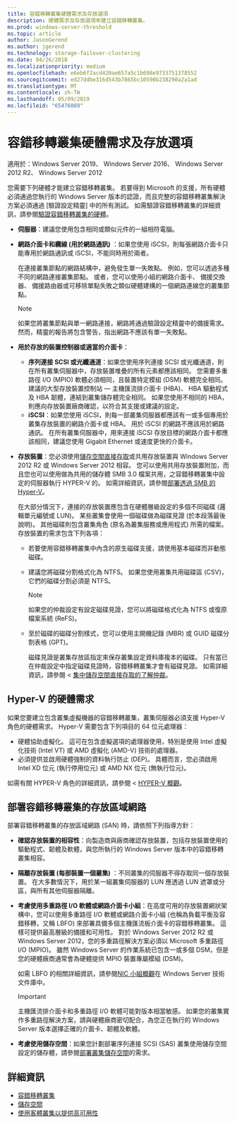 ```yaml
---
title: 容錯移轉叢集硬體需求及存放選項
description: 硬體需求及存放選項來建立容錯移轉叢集。
ms.prod: windows-server-threshold
ms.topic: article
author: JasonGerend
ms.author: jgerend
ms.technology: storage-failover-clustering
ms.date: 04/26/2018
ms.localizationpriority: medium
ms.openlocfilehash: e6eb6f2acd420ae657a5c1b698e9733751378552
ms.sourcegitcommit: ed27ddbe316d543b7865bc10590b238290a2a1ad
ms.translationtype: MT
ms.contentlocale: zh-TW
ms.lasthandoff: 05/09/2019
ms.locfileid: "65476089"
---
```

# <a name="failover-clustering-hardware-requirements-and-storage-options"></a>容錯移轉叢集硬體需求及存放選項

適用於：Windows Server 2019、 Windows Server 2016、 Windows Server 2012 R2、 Windows Server 2012

您需要下列硬體才能建立容錯移轉叢集。 若要得到 Microsoft 的支援，所有硬體必須通過您執行的 Windows Server 版本的認證，而且完整的容錯移轉叢集解決方案必須通過 [驗證設定精靈] 中的所有測試。 如需驗證容錯移轉叢集的詳細資訊，請參閱[驗證容錯移轉叢集的硬體](<https://docs.microsoft.com/previous-versions/windows/it-pro/windows-server-2012-r2-and-2012/jj134244(v%3dws.11)>)。

- **伺服器**：建議您使用包含相同或類似元件的一組相符電腦。
- **網路介面卡和纜線 (用於網路通訊)** ：如果您使用 iSCSI，則每張網路介面卡只能專用於網路通訊或 iSCSI，不能同時用於兩者。

    在連接叢集節點的網路結構中，避免發生單一失敗點。 例如，您可以透過多種不同的網路連接叢集節點。 或者，您可以使用小組的網路介面卡、 備援交換器、 備援路由器或可移除單點失敗之類似硬體建構的一個網路連線您的叢集節點。

    >[!NOTE]
    >如果您將叢集節點與單一網路連接，網路將通過驗證設定精靈中的備援需求。 然而，精靈的報告將包含警告，指出網路不應該有單一失敗點。

- **用於存放的裝置控制器或適當的介面卡**：

  - **序列連接 SCSI 或光纖通道**：如果您使用序列連接 SCSI 或光纖通道，則在所有叢集伺服器中，存放裝置堆疊的所有元素都應該相同。 您需要多重路徑 I/O (MPIO) 軟體必須相同，且裝置特定模組 (DSM) 軟體完全相同。 建議的大型存放裝置控制站 — 主機匯流排介面卡 (HBA)、 HBA 驅動程式及 HBA 韌體，連結到叢集儲存體完全相同。 如果您使用不相同的 HBA，則應向存放裝置廠商確認，以符合其支援或建議的設定。
  - **iSCSI**：如果您使用 iSCSI，則每一部叢集伺服器都應該有一或多個專用於叢集存放裝置的網路介面卡或 HBA。 用於 iSCSI 的網路不應該用於網路通訊。 在所有叢集伺服器中，用來連接 iSCSI 存放目標的網路介面卡都應該相同，建議您使用 Gigabit Ethernet 或速度更快的介面卡。
- **存放裝置**：您必須使用[儲存空間直接存取](../storage/storage-spaces/storage-spaces-direct-overview.md)或共用存放裝置與 Windows Server 2012 R2 或 Windows Server 2012 相容。 您可以使用共用存放裝置附加，而且您也可以使用做為共用的儲存體 SMB 3.0 檔案共用，之容錯移轉叢集中設定的伺服器執行 HYPER-V 的。 如需詳細資訊，請參閱[部署透過 SMB 的 Hyper-V](<https://docs.microsoft.com/previous-versions/windows/it-pro/windows-server-2012-r2-and-2012/jj134187(v%3dws.11)>)。

    在大部分情況下，連接的存放裝置應包含在硬體層級設定的多個不同磁碟 (邏輯單元編號或 LUN)。 某些叢集會使用一個磁碟做為磁碟見證 (於本段落最後說明)。 其他磁碟則包含叢集角色 (原名為叢集服務或應用程式) 所需的檔案。 存放裝置的需求包含下列各項：

  - 若要使用容錯移轉叢集中內含的原生磁碟支援，請使用基本磁碟而非動態磁碟。
  - 建議您將磁碟分割格式化為 NTFS。 如果您使用叢集共用磁碟區 (CSV)，它們的磁碟分割必須是 NTFS。

    >[!NOTE]
    >如果您的仲裁設定有設定磁碟見證，您可以將磁碟格式化為 NTFS 或復原檔案系統 (ReFS)。

  - 至於磁碟的磁碟分割樣式，您可以使用主開機記錄 (MBR) 或 GUID 磁碟分割表格 (GPT)。

    磁碟見證是叢集存放區指定來保存叢集設定資料庫複本的磁碟。 只有當已在仲裁設定中指定磁碟見證時，容錯移轉叢集才會有磁碟見證。 如需詳細資訊，請參閱 <<c0> [ 集中儲存空間直接存取的了解仲裁](../storage/storage-spaces/understand-quorum.md)。

## <a name="hardware-requirements-for-hyper-v"></a>Hyper-V 的硬體需求

如果您要建立包含叢集虛擬機器的容錯移轉叢集，叢集伺服器必須支援 Hyper-V 角色的硬體需求。 Hyper-V 需要包含下列項目的 64 位元處理器：

- 硬體協助虛擬化。 這可在包含虛擬選項的處理器使用，特別是使用 Intel 虛擬化技術 (Intel VT) 或 AMD 虛擬化 (AMD-V) 技術的處理器。
- 必須提供並啟用硬體強制的資料執行防止 (DEP)。 具體而言，您必須啟用 Intel XD 位元 (執行停用位元) 或 AMD NX 位元 (無執行位元)。

如需有關 HYPER-V 角色的詳細資訊，請參閱 < [HYPER-V 概觀](<https://docs.microsoft.com/previous-versions/windows/it-pro/windows-server-2012-r2-and-2012/hh831531(v%3dws.11)>)。

## <a name="deploying-storage-area-networks-with-failover-clusters"></a>部署容錯移轉叢集的存放區域網路

部署容錯移轉叢集的存放區域網路 (SAN) 時，請依照下列指導方針：

- **確認存放裝置的相容性**：向製造商與廠商確認存放裝置，包括存放裝置使用的驅動程式、韌體及軟體，與您所執行的 Windows Server 版本中的容錯移轉叢集相容。
- **隔離存放裝置 (每部裝置一個叢集)** ：不同叢集的伺服器不得存取同一個存放裝置。 在大多數情況下，用於某一組叢集伺服器的 LUN 應透過 LUN 遮罩或分區，與所有其他伺服器隔離。
- **考慮使用多重路徑 I/O 軟體或網路介面卡小組**：在高度可用的存放裝置網狀架構中，您可以使用多重路徑 I/O 軟體或網路介面卡小組 (也稱為負載平衡及容錯移轉，又稱 LBFO) 來部署具備多個主機匯流板介面卡的容錯移轉叢集。 這樣可提供最高層級的備援和可用性。 對於 Windows Server 2012 R2 或 Windows Server 2012，您的多重路徑解決方案必須以 Microsoft 多重路徑 I/O (MPIO)。 雖然 Windows Server 的作業系統已包含一或多個 DSM，但是您的硬體廠商通常會為硬體提供 MPIO 裝置專屬模組 (DSM)。

    如需 LBFO 的相關詳細資訊，請參閱[NIC 小組概觀](https://docs.microsoft.com/windows-server/networking/technologies/nic-teaming/nic-teaming)在 Windows Server 技術文件庫中。

    >[!IMPORTANT]
    >主機匯流排介面卡和多重路徑 I/O 軟體可能對版本相當敏感。 如果您的叢集實作多重路徑解決方案，請與硬體廠商密切配合，為您正在執行的 Windows Server 版本選擇正確的介面卡、韌體及軟體。

- **考慮使用儲存空間**：如果您計劃部署序列連接 SCSI (SAS) 叢集使用儲存空間設定的儲存體，請參閱[部署叢集儲存空間](<https://docs.microsoft.com/previous-versions/windows/it-pro/windows-server-2012-r2-and-2012/jj822937(v%3dws.11)>)的需求。

## <a name="more-information"></a>詳細資訊

- [容錯移轉叢集](failover-clustering.md)
- [儲存空間](<https://docs.microsoft.com/previous-versions/windows/it-pro/windows-server-2012-r2-and-2012/hh831739(v%3dws.11)>)
- [使用客體叢集以提供高可用性](<https://docs.microsoft.com/previous-versions/windows/it-pro/windows-server-2012-r2-and-2012/dn440540(v%3dws.11)>)